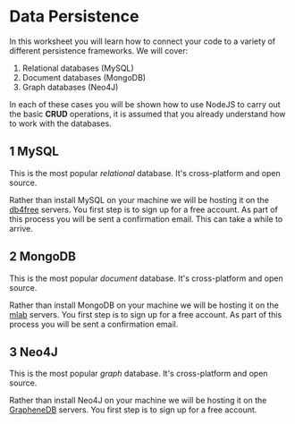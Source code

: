 
# Data Persistence

In this worksheet you will learn how to connect your code to a variety of different persistence frameworks. We will cover:

1. Relational databases (MySQL)
2. Document databases (MongoDB)
3. Graph databases (Neo4J)

In each of these cases you will be shown how to use NodeJS to carry out the basic **CRUD** operations, it is assumed that you already understand how to work with the databases.

## 1 MySQL

This is the most popular _relational_ database. It's cross-platform and open source.

Rather than install MySQL on your machine we will be hosting it on the [db4free](https://mysql8.db4free.net) servers. You first step is to sign up for a free account. As part of this process you will be sent a confirmation email. This can take a while to arrive.

## 2 MongoDB

This is the most popular _document_ database. It's cross-platform and open source.

Rather than install MongoDB on your machine we will be hosting it on the [mlab](https://mlab.com) servers. You first step is to sign up for a free account. As part of this process you will be sent a confirmation email.

## 3 Neo4J

This is the most popular _graph_ database. It's cross-platform and open source.

Rather than install Neo4J on your machine we will be hosting it on the [GrapheneDB](http://www.graphenedb.com) servers. You first step is to sign up for a free account.
